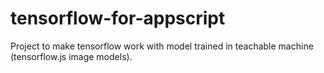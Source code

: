 # tensorflow-for-appscript
Project to make tensorflow work with model trained in teachable machine (tensorflow.js image models).
